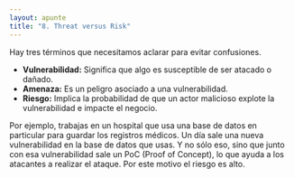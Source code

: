 ```yaml
---
layout: apunte
title: "8. Threat versus Risk"
---
```


Hay tres términos que necesitamos aclarar para evitar confusiones.

- **Vulnerabilidad:** Significa que algo es susceptible de ser atacado o dañado.
- **Amenaza:** Es un peligro asociado a una vulnerabilidad.
- **Riesgo:** Implica la probabilidad de que un actor malicioso explote la vulnerabilidad e impacte el negocio.

Por ejemplo, trabajas en un hospital que usa una base de datos en particular para guardar los registros médicos. Un día sale una nueva vulnerabilidad en la base de datos que usas. Y no sólo eso, sino que junto con esa vulnerabilidad sale un PoC (Proof of Concept), lo que ayuda a los atacantes a realizar el ataque. Por este motivo el riesgo es alto.